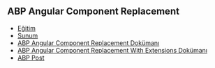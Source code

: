 ## ABP Angular Component Replacement

- [Eğitim]()
- [Sunum](https://bit.ly/abp-angular-component-replacement)
- [ABP Angular Component Replacement Dokümanı](https://docs.abp.io/en/abp/latest/UI/Angular/Component-Replacement)
- [ABP Angular Component Replacement With Extensions Dokümanı](https://docs.abp.io/en/abp/latest/UI/Angular/How-Replaceable-Components-Work-with-Extensions)
- [ABP Post]()
